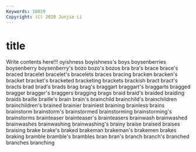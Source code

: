 ```yaml
---
Keywords: 18019
Copyright: (C) 2020 Junjie Li
---
```


# title

Write contents here!!!
oyishness 
boyishness's 
boys 
boysenberries 
boysenberry 
boysenberry's 
bozo 
bozo's 
bozos
bra 
bra's 
brace 
brace's 
braced 
bracelet 
bracelet's 
bracelets 
braces 
bracing
bracken 
bracken's 
bracket 
bracket's 
bracketed 
bracketing 
brackets 
brackish 
bract 
bract's
bracts 
brad 
brad's 
brads 
brag 
brag's 
braggart 
braggart's 
braggarts 
bragged
bragger 
bragger's 
braggers 
bragging 
brags 
braid 
braid's 
braided 
braiding 
braids
braille 
braille's 
brain 
brain's 
brainchild 
brainchild's 
brainchildren 
brainchildren's 
brained 
brainier
brainiest 
braining 
brainless 
brains 
brainstorm 
brainstorm's 
brainstormed 
brainstorming 
brainstorming's 
brainstorms
brainteaser 
brainteaser's 
brainteasers 
brainwash 
brainwashed 
brainwashes 
brainwashing 
brainwashing's 
brainy 
braise
braised 
braises 
braising 
brake 
brake's 
braked 
brakeman 
brakeman's 
brakemen 
brakes
braking 
bramble 
bramble's 
brambles 
bran 
bran's 
branch 
branch's 
branched 
branches
branching 
